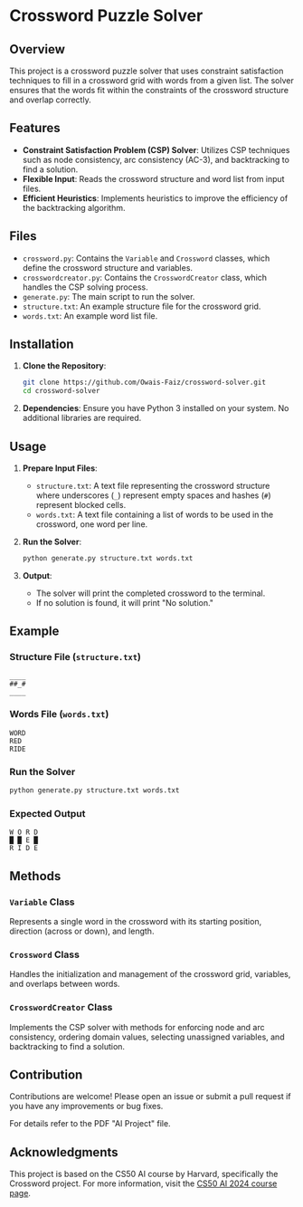 # Crossword Puzzle Solver

## Overview
This project is a crossword puzzle solver that uses constraint satisfaction techniques to fill in a crossword grid with words from a given list. The solver ensures that the words fit within the constraints of the crossword structure and overlap correctly.

## Features
- **Constraint Satisfaction Problem (CSP) Solver**: Utilizes CSP techniques such as node consistency, arc consistency (AC-3), and backtracking to find a solution.
- **Flexible Input**: Reads the crossword structure and word list from input files.
- **Efficient Heuristics**: Implements heuristics to improve the efficiency of the backtracking algorithm.

## Files
- `crossword.py`: Contains the `Variable` and `Crossword` classes, which define the crossword structure and variables.
- `crosswordcreator.py`: Contains the `CrosswordCreator` class, which handles the CSP solving process.
- `generate.py`: The main script to run the solver.
- `structure.txt`: An example structure file for the crossword grid.
- `words.txt`: An example word list file.

## Installation
1. **Clone the Repository**:
    ```sh
    git clone https://github.com/Owais-Faiz/crossword-solver.git
    cd crossword-solver
    ```

2. **Dependencies**:
    Ensure you have Python 3 installed on your system. No additional libraries are required.

## Usage
1. **Prepare Input Files**:
    - `structure.txt`: A text file representing the crossword structure where underscores (`_`) represent empty spaces and hashes (`#`) represent blocked cells.
    - `words.txt`: A text file containing a list of words to be used in the crossword, one word per line.

2. **Run the Solver**:
    ```sh
    python generate.py structure.txt words.txt
    ```

3. **Output**:
    - The solver will print the completed crossword to the terminal.
    - If no solution is found, it will print "No solution."

## Example
### Structure File (`structure.txt`)
```
____
##_#
____
```

### Words File (`words.txt`)
```
WORD
RED
RIDE
```

### Run the Solver
```sh
python generate.py structure.txt words.txt
```

### Expected Output
```
W O R D
█ █ E █
R I D E
```

## Methods
### `Variable` Class
Represents a single word in the crossword with its starting position, direction (across or down), and length.

### `Crossword` Class
Handles the initialization and management of the crossword grid, variables, and overlaps between words.

### `CrosswordCreator` Class
Implements the CSP solver with methods for enforcing node and arc consistency, ordering domain values, selecting unassigned variables, and backtracking to find a solution.

## Contribution
Contributions are welcome! Please open an issue or submit a pull request if you have any improvements or bug fixes.

For details refer to the PDF "AI Project" file.

## Acknowledgments
This project is based on the CS50 AI course by Harvard, specifically the Crossword project. For more information, visit the [CS50 AI 2024 course page](https://cs50.harvard.edu/ai/2024/projects/3/crossword/).
